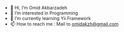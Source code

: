 - 👋 Hi, I’m Omid Akbarzadeh
- 👀 I’m interested in Programming
- 🌱 I’m currently learning Yii Framework
- 📫 How to reach me : Mail to omidakzh@gmail.com

<!---
omidakzh/omidakzh is a ✨ special ✨ repository because its `README.md` (this file) appears on your GitHub profile.
You can click the Preview link to take a look at your changes.
--->
